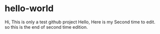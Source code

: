 # hello-world
Hi, This is only a test github project
Hello, Here is my Second time to edit.
so this is the end of second time edition.
